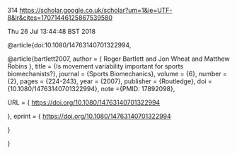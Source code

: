 314
https://scholar.google.co.uk/scholar?um=1&ie=UTF-8&lr&cites=17071446125867539580

Thu 26 Jul 13:44:48 BST 2018





@article{doi:10.1080/14763140701322994,

@article{bartlett2007,
author = { Roger   Bartlett  and  Jon   Wheat  and  Matthew   Robins },
title = {Is movement variability important for sports biomechanists?},
journal = {Sports Biomechanics},
volume = {6},
number = {2},
pages = {224-243},
year  = {2007},
publisher = {Routledge},
doi = {10.1080/14763140701322994},
    note ={PMID: 17892098},

URL = { 
        https://doi.org/10.1080/14763140701322994
    
},
eprint = { 
        https://doi.org/10.1080/14763140701322994
    
}

}


